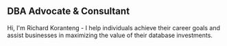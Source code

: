 ## DBA Advocate & Consultant

​Hi, I'm Richard Koranteng - I help individuals achieve their career goals and assist businesses in maximizing the value of their database investments.
